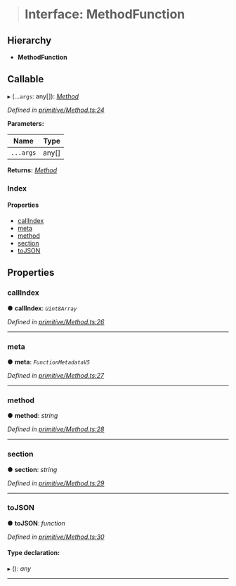 > # Interface: MethodFunction

## Hierarchy

* **MethodFunction**

## Callable

▸ (...`args`: any[]): *[Method](../classes/_primitive_method_.method.md)*

*Defined in [primitive/Method.ts:24](https://github.com/polkadot-js/api/blob/8f89b9d/packages/types/src/primitive/Method.ts#L24)*

**Parameters:**

Name | Type |
------ | ------ |
`...args` | any[] |

**Returns:** *[Method](../classes/_primitive_method_.method.md)*

### Index

#### Properties

* [callIndex](_primitive_method_.methodfunction.md#callindex)
* [meta](_primitive_method_.methodfunction.md#meta)
* [method](_primitive_method_.methodfunction.md#method)
* [section](_primitive_method_.methodfunction.md#section)
* [toJSON](_primitive_method_.methodfunction.md#tojson)

## Properties

###  callIndex

● **callIndex**: *`Uint8Array`*

*Defined in [primitive/Method.ts:26](https://github.com/polkadot-js/api/blob/8f89b9d/packages/types/src/primitive/Method.ts#L26)*

___

###  meta

● **meta**: *`FunctionMetadataV5`*

*Defined in [primitive/Method.ts:27](https://github.com/polkadot-js/api/blob/8f89b9d/packages/types/src/primitive/Method.ts#L27)*

___

###  method

● **method**: *string*

*Defined in [primitive/Method.ts:28](https://github.com/polkadot-js/api/blob/8f89b9d/packages/types/src/primitive/Method.ts#L28)*

___

###  section

● **section**: *string*

*Defined in [primitive/Method.ts:29](https://github.com/polkadot-js/api/blob/8f89b9d/packages/types/src/primitive/Method.ts#L29)*

___

###  toJSON

● **toJSON**: *function*

*Defined in [primitive/Method.ts:30](https://github.com/polkadot-js/api/blob/8f89b9d/packages/types/src/primitive/Method.ts#L30)*

#### Type declaration:

▸ (): *any*

___